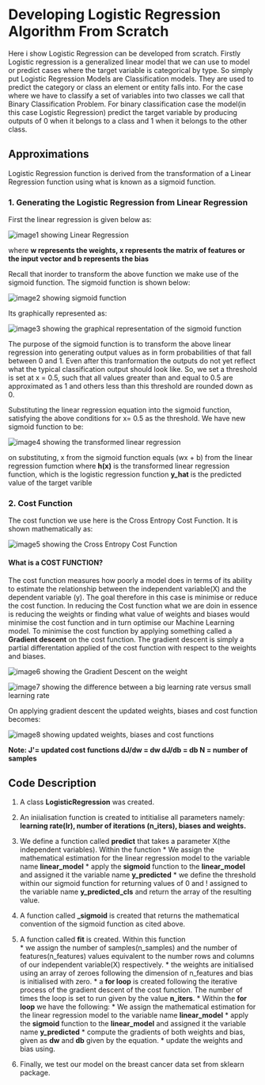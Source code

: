 # Developing Logistic Regression Algorithm From Scratch

Here i show Logistic Regression can be developed from scratch. Firstly Logistic regression is a generalized linear model that we can use to model or predict cases where the target variable is categorical by type. So simply put Logistic Regression Models are Classification models. They are used to predict the category or class an element or entity falls into. For the case where we have to classify a set of variables into two classes we call that Binary Classification Problem. For binary classification case the model(in this case Logistic Regression) predict the target variable by producing outputs of 0 when it belongs to a class and 1 when it belongs to the other class.

## Approximations
Logistic Regression function is derived from the transformation of a Linear Regression function using what is known as a sigmoid function.            
           
### 1. Generating the Logistic Regression from Linear Regression
First the linear regression is given below as:

![image1 showing Linear Regression](https://raw.githubusercontent.com/Adbe-El/Develop-Logistic-Regression-From-Scratch/master/Images/1.Linear%20Regression%20Equation.png)

where **w represents the weights, x represents the matrix of features or the input vector and b represents the bias**

Recall that inorder to transform the above function we make use of the sigmoid function. The sigmoid function is shown below: 

![image2 showing sigmoid function](https://raw.githubusercontent.com/Adbe-El/Develop-Logistic-Regression-From-Scratch/master/Images/2.%20sigmoid%20function.png)

Its graphically represented as:

![image3 showing the graphical representation of the sigmoid function](https://raw.githubusercontent.com/Adbe-El/Develop-Logistic-Regression-From-Scratch/master/Images/3.%20Sigmoid%20plot.png)

The purpose of the sigmoid function is to transform the above linear regression into generating output values as in form probabilities of that fall between 0 and 1. 
Even after this tranformation the outputs do not yet reflect what the typical classification output should look like. So, we set a threshold is set at x = 0.5, such that all values greater than and equal to 0.5 are approximated as 1 and others less than this threshold are rounded down as 0.

Substituting the linear regression equation into the sigmoid function, satisfying the above conditions for x= 0.5 as the threshold. We have new sigmoid function to be:

![image4 showing the transformed linear regression](https://raw.githubusercontent.com/Adbe-El/Develop-Logistic-Regression-From-Scratch/master/Images/4.%20Substituted%20Sigmoid%20function.png)

on substituting, x from the sigmoid function equals (wx + b) from the linear regression fumction
where     **h(x)** is the transformed linear regression function, which is the logistic regression function 
          **y_hat** is the predicted value of the target varible


### 2. Cost Function
The cost function we use here is the Cross Entropy Cost Function. It is shown mathematically as:

![image5 showing the Cross Entropy Cost Function](https://raw.githubusercontent.com/Adbe-El/Develop-Logistic-Regression-From-Scratch/master/Images/5.%20Cost%20Function.png)

#### What is a COST FUNCTION?
The cost function measures how poorly a model does in terms of its ability to estimate the relationship between the independent variable(X) and the dependent variable (y). The goal therefore in this case is minimise or reduce the cost function. In reducing the Cost function what we are doin in essence is reducing the weights or finding what value of weights and biases would minimise the cost function and in turn optimise our Machine Learning model. 
To minimise the cost function by applying something called a **Gradient descent** on the cost function. The gradient descent is simply a partial differentation applied of the cost function with respect to the weights and biases.

![image6 showing the Gradient Descent on the weight](https://raw.githubusercontent.com/Adbe-El/Develop-Logistic-Regression-From-Scratch/master/Images/6.%20Gradient%20Descent.png)

![image7 showing the difference between a big learning rate versus small learning rate](https://raw.githubusercontent.com/Adbe-El/Develop-Logistic-Regression-From-Scratch/master/Images/7.%20Learning%20Rate.png)

On applying gradient descent the updated weights, biases and cost function becomes:

![image8 showing updated weights, biases and cost functions](https://raw.githubusercontent.com/Adbe-El/Develop-Logistic-Regression-From-Scratch/master/Images/8.%20Updated%20Weights.png)

**Note: J'= updated cost functions
        dJ/dw = dw
        dJ/db = db
        N = number of samples**

## Code Description 

1. A class **LogisticRegression** was created.

2. An iniialisation function is created to intitialise all parameters namely: **learning rate(lr), number of iterations (n_iters), biases and weights.**

3. We define a function called **predict** that takes a parameter X(the independent variables). Within the function
           * We assign the mathematical estimation for the linear regression model to the variable name **linear_model**
           * apply the **sigmoid** function to the **linear_model** and assigned it the variable name **y_predicted**
           * we define the threshold within our sigmoid function for returning values of 0 and ! assigned to the variable name **y_predicted_cls** and return the array of the resulting value. 


4. A function called **_sigmoid** is created that returns the mathematical convention of the sigmoid function as cited above.

5. A function called **fit** is created. Within this function  
           * we assign the number of samples(n_samples) and the number of features(n_features) values equivalent to the number rows and columns of our independent variable(X) respectively.
           * the weights are initialised using an array of zeroes following the dimension of n_features and bias is initialised with zero.
           * a **for loop** is created following the iterative process of the gradient descent of the cost function. The number of times the loop is set to run given by the value  **n_iters**.
           * Within the **for loop** we have the following:
                      * We assign the mathematical estimation for the linear regression model to the variable name **linear_model**
                      * apply the **sigmoid** function to the **linear_model** and assigned it the variable name **y_predicted**
                      * compute the gradients of both weights and bias, given as **dw** and **db** given by the equation.
                      * update the weights and bias using.
6. Finally, we test our model on the breast cancer data set from sklearn package.
